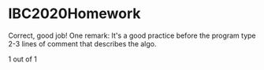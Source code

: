 # IBC2020Homework

Correct, good job! One remark: It's a good practice before the program type 2-3 lines of comment that describes the algo.

1 out of 1
